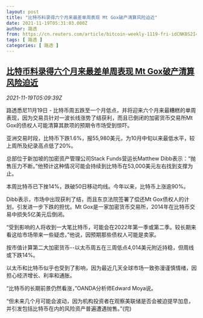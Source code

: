 ```yaml
---
layout: post
title: "比特币料录得六个月来最差单周表现 Mt Gox破产清算风险迫近"
date: 2021-11-19T05:31:03.000Z
author: 路透
from: https://cn.reuters.com/article/bitcoin-weekly-1119-fri-idCNKBS2I40AW
tags: [ 路透 ]
categories: [ 路透 ]
---
```

<!--1637299863000-->
[比特币料录得六个月来最差单周表现 Mt Gox破产清算风险迫近](https://cn.reuters.com/article/bitcoin-weekly-1119-fri-idCNKBS2I40AW)
------

<div>
<div><i>2021-11-19T05:09:39Z</i></div><p>路透悉尼11月19日 - 比特币周五跌至一个月低点，并将迎来六个月来最糟糕的单周表现，因为交易员针对一波长线涨势了结获利，而且已倒闭的加密货币交易所Mt Gox的债权人可能清算其款项的预期令市场受到惊吓。</p><p>亚洲交易时段，比特币下跌1.6%，报55,980美元，为10月中旬以来最低水平，较上周所及纪录高点低了20%。</p><p>总部位于新加坡的加密资产管理公司Stack Funds营运长Matthew Dibb表示：“抛售压力不断。”他预计这种情况可能会持续到比特币在53,000美元左右找到支撑为止。</p><p>本周比特币已下挫14%，跌破50日移动均线。今年以来，比特币上涨逾90%。</p><p>Dibb表示，市场中出现获利了结，而且东京法院签署了偿还Mt Gox债权人的计划，引发进一步下跌的担忧。Mt Gox是一家加密货币交易所，2014年在比特币交易中损失5亿美元后倒闭。</p><p>“受到影响的人将收到一大笔比特币，可能会在2022年第一季或第二季。较长期来看这给市场带来一些疑虑，”他说，因预期那些债权人可能是卖家。</p><p>按市值计算第二大加密货币--以太币周五在三周低点4,014美元附近持稳，但周线或下跌14%。</p><p>以太币和比特币似乎也受到了影响，因为最近几天全球市场一致弥漫谨慎情绪，因担心经济增长、利率和通胀。</p><p>“比特币的长期前景仍然看涨，”OANDA分析师Edward Moya说。</p><p>“但未来几个月可能会波动，因为机构投资者在观察美联储是否会被迫提早加息，并引发包括比特币在内的风险资产普遍遭遇抛售。”(完)</p>
</div>
